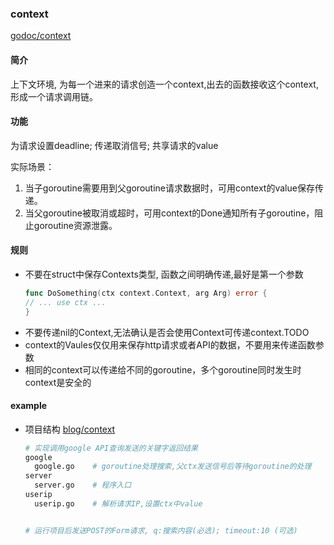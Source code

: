 

### context
 
[godoc/context](https://godoc.org/context)  

#### 简介
  
   上下文环境, 为每一个进来的请求创造一个context,出去的函数接收这个context, 形成一个请求调用链。

#### 功能
 为请求设置deadline;  传递取消信号; 共享请求的value

 实际场景： 

 1. 当子goroutine需要用到父goroutine请求数据时，可用context的value保存传递。
 2. 当父goroutine被取消或超时，可用context的Done通知所有子goroutine，阻止goroutine资源泄露。

#### 规则
  - 不要在struct中保存Contexts类型, 函数之间明确传递,最好是第一个参数
    ```go
    func DoSomething(ctx context.Context, arg Arg) error {
	// ... use ctx ...
    }
    ```
  - 不要传递nil的Context,无法确认是否会使用Context可传递context.TODO
  - context的Vaules仅仅用来保存http请求或者API的数据，不要用来传递函数参数
  - 相同的context可以传递给不同的goroutine，多个goroutine同时发生时context是安全的
  


#### example
   
- 项目结构  [blog/context](https://github.com/golang/blog/tree/master/content/context)

  ```bash
  # 实现调用google API查询发送的关键字返回结果
  google
    google.go    # goroutine处理搜索,父ctx发送信号后等待goroutine的处理
  server
    server.go    # 程序入口
  userip
    userip.go    # 解析请求IP,设置ctx中value


  # 运行项目后发送POST的Form请求, q:搜索内容(必选); timeout:10 (可选)
  ```
   
  


  




















  



